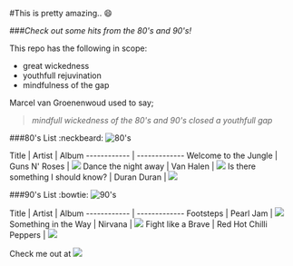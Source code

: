 #This is pretty amazing.. :smile:

###*Check out some hits from the 80's and 90's!*

This repo has the following in scope:
- great wickedness
- youthfull rejuvination
- mindfulness of the gap

Marcel van Groenenwoud used to say;
> *mindfull wickedness of the 80's and 90's closed a youthfull gap*

###80's List :neckbeard:
![80's](http://pulseradio.fm/wp-content/uploads/2014/08/80s-are-back.jpg)

Title | Artist | Album
------------ | -------------
Welcome to the Jungle |  Guns N' Roses | <img src =http://upload.wikimedia.org/wikipedia/en/e/ea/GnR--UseYourIllusion1.jpg>
Dance the night away |  Van Halen | <img src =http://rymimg.com/lk/f/l/5fdf72f6d125fee97fbd312f825f697d/1884638.jpg>
Is there something I should know? | Duran Duran | <img src =http://img3.wikia.nocookie.net/__cb20121011105402/duranduran/images/2/2b/Decade_-_Portugal_7_93178_1_album_wikipedia_duran_duran.jpg>

###90's List :bowtie:
![90's](http://2.bp.blogspot.com/-atyCEv6JMik/TxNd1DjAQMI/AAAAAAAACqg/FOtv9Wzs9_k/s1600/90%2527s+banner.jpg)

Title | Artist | Album
------------ | -------------
Footsteps | Pearl Jam | <img src =http://www.spin.com/sites/all/files/130711-pearl-jam-lightning-bolt_0.jpg>
Something in the Way | Nirvana | <img src= http://www.solarnavigator.net/music/music_images/Nirvana_Nevermind_album_cover.jpg>
Fight like a Brave | Red Hot Chilli Peppers | <img src =http://3.bp.blogspot.com/_fZYKawWb-KA/TDoAC9dPHNI/AAAAAAAAC1o/jVdVZG3J1-s/s1600/Red_Hot_Chili_Peppers_002.jpg>

Check me out at
[<img src="http://www.reactiongifs.com/r/swsw.gif">](http://www.linkedin.com/joelkonijn)
